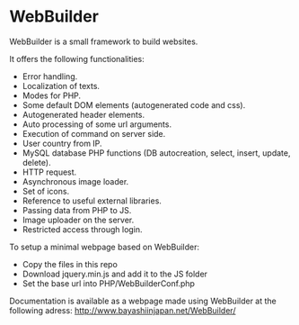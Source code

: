 # WebBuilder

WebBuilder is a small framework to build websites.

It offers the following functionalities:
* Error handling.
* Localization of texts.
* Modes for PHP.
* Some default DOM elements (autogenerated code and css).
* Autogenerated header elements.
* Auto processing of some url arguments.
* Execution of command on server side.
* User country from IP.
* MySQL database PHP functions (DB autocreation, select, insert, update, delete).
* HTTP request.
* Asynchronous image loader.
* Set of icons.
* Reference to useful external libraries.
* Passing data from PHP to JS.
* Image uploader on the server.
* Restricted access through login.

To setup a minimal webpage based on WebBuilder:
* Copy the files in this repo
* Download jquery.min.js and add it to the JS folder
* Set the base url into PHP/WebBuilderConf.php

Documentation is available as a webpage made using WebBuilder at the following adress:
http://www.bayashiinjapan.net/WebBuilder/
